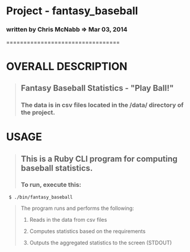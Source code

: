 # Project - fantasy_baseball 
### written by Chris McNabb  => Mar 03, 2014
 
=================================
 
# OVERALL DESCRIPTION
>
> ## Fantasy Baseball Statistics - "Play Ball!"
> ### The data is in csv files located in the /data/ directory of the project.
>
 
# USAGE
>
> ## This is a Ruby CLI program for computing baseball statistics.
>
> ### To run, execute this:
>
     $ ./bin/fantasy_baseball
>
> The program runs and performs the following:
>
> 1.   Reads in the data from csv files
>
> 2.   Computes statistics based on the requirements
>
> 3.   Outputs the aggregated statistics to the screen (STDOUT)
>
>

